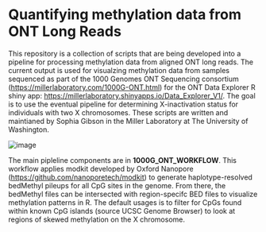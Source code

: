 # Quantifying methylation data from ONT Long Reads
This repository is a collection of scripts that are being developed into a pipeline for processing methylation data from aligned ONT long reads. The current output is used for visualzing methylation data from samples sequenced as part of the 1000 Genomes ONT Sequencing consortium (https://millerlaboratory.com/1000G-ONT.html) for the ONT Data Explorer R shiny app: https://millerlaboratory.shinyapps.io/Data_Explorer_V1/. The goal is to use the eventual pipeline for determining X-inactivation status for individuals with two X chromosomes. These scripts are written and maintianed by Sophia Gibson in the Miller Laboratory at The University of Washington.

![image](https://github.com/millerlaboratory/quant_methylation/assets/73716087/36f1ad19-2bc3-4f44-8c87-001cdac3c9f7)


The main pipleline components are in **1000G_ONT_WORKFLOW**. This workflow applies modkit developed by Oxford Nanopore (https://github.com/nanoporetech/modkit) to generate haplotype-resolved bedMethyl pileups for all CpG sites in the genome. From there, the bedMethyl files can be intersected with region-specifc BED files to visualize methylation patterns in R. The default usages is to filter for CpGs found within known CpG islands (source UCSC Genome Browser) to look at regions of skewed methylation on the X chromosome.
